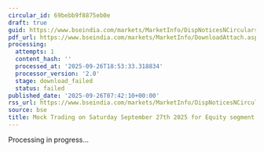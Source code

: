```yaml
---
circular_id: 69bebb9f8875eb0e
draft: true
guid: https://www.bseindia.com/markets/MarketInfo/DispNoticesNCirculars.aspx?Noticeid={1B3B08B0-3CA3-4BD4-91C7-DB7CFA9887A3}&noticeno=20250926-6&dt=09/26/2025&icount=6&totcount=76&flag=0
pdf_url: https://www.bseindia.com/markets/MarketInfo/DownloadAttach.aspx?id=20250926-6&attachedId=
processing:
  attempts: 1
  content_hash: ''
  processed_at: '2025-09-26T18:53:33.318834'
  processor_version: '2.0'
  stage: download_failed
  status: failed
published_date: '2025-09-26T07:42:10+00:00'
rss_url: https://www.bseindia.com/markets/MarketInfo/DispNoticesNCirculars.aspx?Noticeid={1B3B08B0-3CA3-4BD4-91C7-DB7CFA9887A3}&noticeno=20250926-6&dt=09/26/2025&icount=6&totcount=76&flag=0
source: bse
title: Mock Trading on Saturday September 27th 2025 for Equity segment
---
```


Processing in progress...